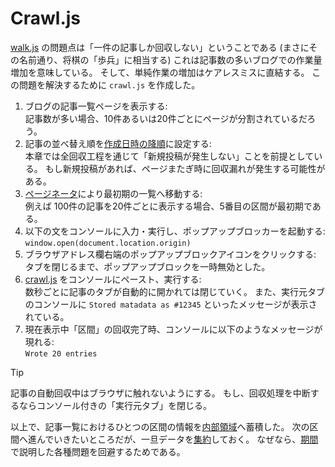 # Crawl.js

[walk.js](./Walk.md) の問題点は「一件の記事しか回収しない」ということである
(まさにその名前通り、将棋の「歩兵」に相当する)
これは記事数の多いブログでの作業量増加を意味している。
そして、単純作業の増加はケアレスミスに直結する。
この問題を解決するために `crawl.js` を作成した。

1. ブログの記事一覧ページを表示する:  
   記事数が多い場合、10件あるいは20件ごとにページが分割されているだろう。
2. 記事の並べ替え順を[作成日時の降順](./index.md#planning)に設定する:  
   本章では全回収工程を通じて「新規投稿が発生しない」ことを前提としている。
   もし新規投稿があれば、ページまたぎ時に回収漏れが発生する可能性がある。
3. [ページネータ][Paginations]により最初期の一覧へ移動する:  
   例えば 100件の記事を20件ごとに表示する場合、5番目の区間が最初期である。
4. 以下の文をコンソールに入力・実行し、ポップアップブロッカーを起動する:  
   `window.open(document.location.origin)`
5. ブラウザアドレス欄右端のポップアップブロックアイコンをクリックする:  
   タブを閉じるまで、ポップアップブロックを一時無効とした。
6. [crawl.js](../../src/crawl.js) をコンソールにペースト、実行する:  
   数秒ごとに記事のタブが自動的に開かれては閉じていく。
   また、実行元タブのコンソールに
   `Stored matadata as #12345` といったメッセージが表示されている。
7. 現在表示中「区間」の回収完了時、コンソールに以下のようなメッセージが現れる:  
   `Wrote 20 entries`

[Paginations]: https://vuetifyjs.com/components/paginations/

> [!TIP]
> 記事の自動回収中はブラウザに触れないようにする。
> もし、回収処理を中断するならコンソール付きの「実行元タブ」を閉じる。

以上で、記事一覧におけるひとつの区間の情報を[内部領域][localStorage]へ蓄積した。
次の区間へ進んでいきたいところだが、一旦データを[集約](./Aggregate.md)しておく。
なぜなら、[期間](./index.md#plannning)で説明した各種問題を回避するためである。

[localStorage]: https://developer.mozilla.org/docs/Web/API/Window/localStorage
